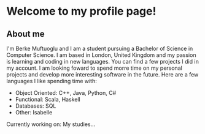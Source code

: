 # Welcome to my profile page!

## About me

I'm Berke Muftuoglu and I am a student pursuing a Bachelor of Science in Computer Science. I am based in London, United Kingdom and my passion is learning and coding in new languages. You can find a few projects I did in my account. I am looking foward to spend morre time on my personal projects and develop more interesting software in the future. Here are a few languages I like spending time with:

- Object Oriented: C++, Java, Python, C#
- Functional: Scala, Haskell
- Databases: SQL
- Other: Isabelle

Currently working on: My studies...


